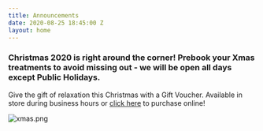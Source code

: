 ```yaml
---
title: Announcements
date: 2020-08-25 18:45:00 Z
layout: home
---
```


### Christmas 2020 is right around the corner! Prebook your Xmas treatments to avoid missing out - we will be open all days except Public Holidays.

Give the gift of relaxation this Christmas with a Gift Voucher. Available in store during business hours or [click here](https://bit.ly/3ktuXda) to purchase online!

![xmas.png](/uploads/xmas.png)